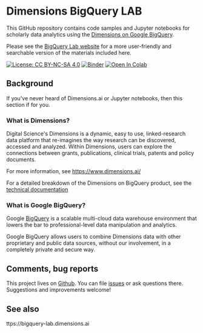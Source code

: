 # Dimensions BigQuery LAB

This GitHub repository contains code samples and Jupyter notebooks for scholarly data analytics using the [Dimensions on Google BigQuery](https://www.dimensions.ai/products/bigquery/).

Please see the [BigQuery Lab website](https://bigquery-lab.dimensions.ai/) for a more user-friendly and searchable version of the materials included here. 

[![License: CC BY-NC-SA 4.0](https://img.shields.io/badge/License-CC%20BY--NC--SA%204.0-lightgrey.svg)](https://creativecommons.org/licenses/by-nc-sa/4.0/)
[![Binder](https://mybinder.org/badge_logo.svg)](https://mybinder.org/v2/gh/digital-science/dimensions-gbq-lab/master) [![Open In Colab](https://colab.research.google.com/assets/colab-badge.svg)](https://colab.research.google.com/github/digital-science/dimensions-gbq-lab/)

 
## Background

If you've never heard of Dimensions.ai or Jupyter notebooks, then this section if for you.

### What is Dimensions?

Digital Science's Dimensions is a dynamic, easy to use, linked-research data platform that re-imagines the way research can be discovered, accessed and analyzed.  Within Dimensions, users can explore the connections between grants, publications, clinical trials, patents and policy documents.

For more information, see https://www.dimensions.ai/ 

For a detailed breakdown of the Dimensions on BigQuery product, see the [technical documentation](https://docs.dimensions.ai/bigquery)


### What is Google BigQuery?

Google [BigQuery](https://cloud.google.com/bigquery/) is a scalable multi-cloud data warehouse environment that lowers the bar to professional-level data manipulation and analytics. 

Google BigQuery allows users to combine Dimensions data with other proprietary and public data sources, without our involvement, in a completely private and secure way. 


## Comments, bug reports

This project lives on [Github](https://github.com/digital-science/dimensions-gbq-lab). You can file [issues]([issues](https://github.com/digital-science/dimensions-gbq-lab/issues/new)) or ask questions there. Suggestions and improvements welcome!


## See also

ttps://bigquery-lab.dimensions.ai